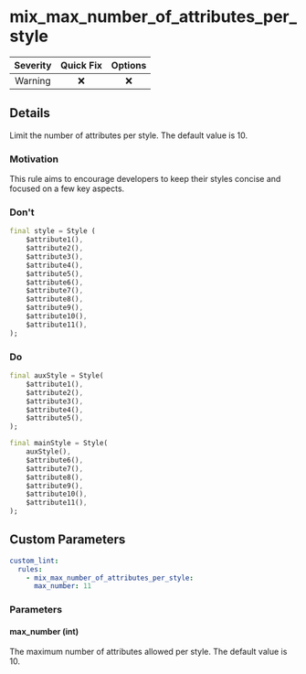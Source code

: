 # mix_max_number_of_attributes_per_style

| Severity | Quick Fix | Options |
|:--------:|:---------:|:-------:|
|   Warning   |    ❌     |   ❌    |

## Details

Limit the number of attributes per style. The default value is 10.

### Motivation

This rule aims to encourage developers to keep their styles concise and focused on a few key aspects.

### Don't

```dart
final style = Style (
    $attribute1(),
    $attribute2(),
    $attribute3(),
    $attribute4(),
    $attribute5(),
    $attribute6(),
    $attribute7(),
    $attribute8(),
    $attribute9(),
    $attribute10(),
    $attribute11(),
);
```

### Do

```dart
final auxStyle = Style(
    $attribute1(),
    $attribute2(),
    $attribute3(),
    $attribute4(),
    $attribute5(),
);

final mainStyle = Style(
    auxStyle(),
    $attribute6(),
    $attribute7(),
    $attribute8(),
    $attribute9(),
    $attribute10(),
    $attribute11(),
);
```

## Custom Parameters
    
```yaml filename="analysis_options.dart"
custom_lint:
  rules:
    - mix_max_number_of_attributes_per_style:
      max_number: 11
```

### Parameters

#### max_number (int)

The maximum number of attributes allowed per style. The default value is 10.
